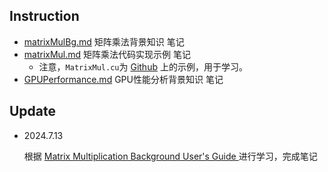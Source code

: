 ## Instruction ##

- [matrixMulBg.md](matrixMulBg.md) 矩阵乘法背景知识 笔记
- [matrixMul.md](matrixMul.md) 矩阵乘法代码实现示例 笔记
  - 注意，`MatrixMul.cu`为 [Github](https://github.com/NVIDIA/cuda-samples/tree/master/Samples/0_Introduction/matrixMul) 上的示例，用于学习。
- [GPUPerformance.md](GPUPerformance.md) GPU性能分析背景知识 笔记


## Update ##

- 2024.7.13

    根据 [Matrix Multiplication Background User's Guide
](https://docs.nvidia.com/deeplearning/performance/dl-performance-matrix-multiplication/index.html#mat-mat-multi) 进行学习，完成笔记